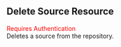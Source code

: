 ## Delete Source Resource
<span style="color:red">Requires Authentication</span>  
Deletes a source from the repository.
